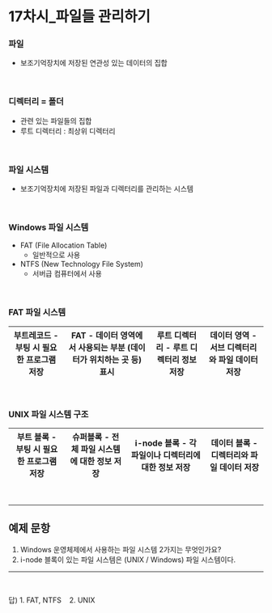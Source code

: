 <!-- @format -->

# **17차시\_파일들 관리하기**

### 파일

- 보조기억장치에 저장된 연관성 있는 데이터의 집합

</br>

### 디렉터리 = 폴더

- 관련 있는 파일들의 집합
- 루트 디렉터리 : 최상위 디렉터리

</br>

### 파일 시스템

- 보조기억장치에 저장된 파일과 디렉터리를 관리하는 시스템

</br>

### Windows 파일 시스템

- FAT (File Allocation Table)
  - 일반적으로 사용
- NTFS (New Technology File System)
  - 서버급 컴퓨터에서 사용

</br>

### FAT 파일 시스템

| 부트레코드 - 부팅 시 필요한 프로그램 저장 | FAT - 데이터 영역에서 사용되는 부분 (데이터가 위치하는 곳 등) 표시 | 루트 디렉터리 - 루트 디렉터리 정보 저장 | 데이터 영역 - 서브 디렉터리와 파일 데이터 저장 |
| ----------------------------------------- | ------------------------------------------------------------------ | --------------------------------------- | ---------------------------------------------- |

</br>

### UNIX 파일 시스템 구조

| 부트 블록 - 부팅 시 필요한 프로그램 저장 | 슈퍼블록 - 전체 파일 시스템에 대한 정보 저장 | i-node 블록 - 각 파일이나 디렉터리에 대한 정보 저장 | 데이터 블록 - 디렉터리와 파일 데이터 저장 |
| ---------------------------------------- | -------------------------------------------- | --------------------------------------------------- | ----------------------------------------- |

</br>

---

## 예제 문항

1. Windows 운영체제에서 사용하는 파일 시스템 2가지는 무엇인가요?
2. i-node 블록이 있는 파일 시스템은 (UNIX / Windows) 파일 시스템이다.

---

</br>

답) 1. FAT, NTFS &nbsp;&nbsp; 2. UNIX
